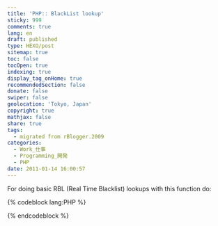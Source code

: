 ```yaml
---
title: 'PHP:: BlackList lookup'
sticky: 999
comments: true
lang: en
draft: published
type: HEXO/post
sitemap: true
toc: false
tocOpen: true
indexing: true
display_tag_onHome: true
recommendedSection: false
donate: false
swiper: false
geolocation: 'Tokyo, Japan'
copyright: true
mathjax: false
share: true
tags:
  - migrated from rBlogger.2009
categories:
  - Work_仕事
  - Programming_開発
  - PHP
date: 2011-01-14 16:00:57
---
```


For doing basic RBL (Real Time Blacklist) lookups with this function do:


{% codeblock lang:PHP %}
<?
$host = '64.53.200.156';
$rbl  = 'sbl-xbl.spamhaus.org';

// valid query format is: 156.200.53.64.sbl-xbl.spamhaus.org
$rev = array_reverse(explode('.', $host));
$lookup = implode('.', $rev) . '.' . $rbl;

if ($lookup != gethostbyname($lookup)) {
    echo "ip: $host is listed in $rbl\n";
} else {
    echo "ip: $host NOT listed in $rbl\n";
}
?>
{% endcodeblock %}
